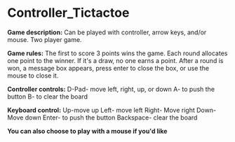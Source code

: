 # Controller_Tictactoe

**Game description:**
Can be played with controller, arrow keys, and/or mouse. Two player game.

**Game rules:**
The first to score 3 points wins the game. Each round allocates one point to the winner. If it's a draw, no one earns a point.
After a round is won, a message box appears, press enter to close the box, or use the mouse to close it. 


**Controller controls:**
D-Pad- move left, right, up, or down 
A- to push the button
B- to clear the board

**Keyboard control:**
Up-move up
Left- move left
Right- Move right
Down- Move down
Enter- to push the button
Backspace- clear the board

**You can also choose to play with a mouse if you'd like**
